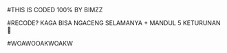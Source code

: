 #THIS IS CODED 100% BY BIMZZ

#RECODE? KAGA BISA NGACENG SELAMANYA + MANDUL 5 KETURUNAN🗿

#WOAWOOAKWOAKW
